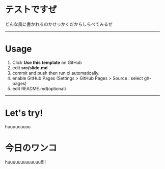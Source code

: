 # テストですぜ

どんな風に書かれるのかせっかくだからしらべてみるぜ

---

# Usage

1. Click **Use this template** on GitHub
2. edit **src/slide.md**
3. commit and push then run ci automatically.
4. enable GitHub Pages (Settings > GitHub Pages > Source : select gh-pages)
5. edit README.md(optional)

---


# Let's try!

huuuuuuuuu

# 今日のワンコ

huuuuuuuuuuuuu!!!!
